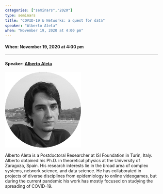 ```yaml
---
categories: ["seminars","2020"]
type: seminars
title: "COVID-19 & Networks: a quest for data"
speaker: "Alberto Aleta"
when: "November 19, 2020 at 4:00 pm"
---
```


#### When: November 19, 2020 at 4:00 pm

<hr>

#### Speaker: [Alberto Aleta](https://aaleta.github.io/)

![Alberto Aleta](../../images/seminars/2020-11-19-talk-alberto.png)

Alberto Aleta is a Postdoctoral Researcher at ISI Foundation in Turin, Italy. Alberto obtained his Ph.D. in theoretical physics at the University of Zaragoza, Spain. His research interests lie in the broad area of complex systems, network science, and data science. He has collaborated in projects of diverse disciplines from epidemiology to online videogames, but during the current pandemic his work has mostly focused on studying the spreading of COVID-19.
